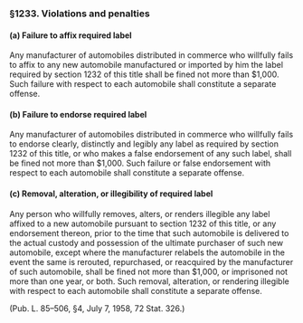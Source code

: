 ### §1233. Violations and penalties ###

#### (a) Failure to affix required label ####

Any manufacturer of automobiles distributed in commerce who willfully fails to affix to any new automobile manufactured or imported by him the label required by section 1232 of this title shall be fined not more than $1,000. Such failure with respect to each automobile shall constitute a separate offense.

#### (b) Failure to endorse required label ####

Any manufacturer of automobiles distributed in commerce who willfully fails to endorse clearly, distinctly and legibly any label as required by section 1232 of this title, or who makes a false endorsement of any such label, shall be fined not more than $1,000. Such failure or false endorsement with respect to each automobile shall constitute a separate offense.

#### (c) Removal, alteration, or illegibility of required label ####

Any person who willfully removes, alters, or renders illegible any label affixed to a new automobile pursuant to section 1232 of this title, or any endorsement thereon, prior to the time that such automobile is delivered to the actual custody and possession of the ultimate purchaser of such new automobile, except where the manufacturer relabels the automobile in the event the same is rerouted, repurchased, or reacquired by the manufacturer of such automobile, shall be fined not more than $1,000, or imprisoned not more than one year, or both. Such removal, alteration, or rendering illegible with respect to each automobile shall constitute a separate offense.

(Pub. L. 85–506, §4, July 7, 1958, 72 Stat. 326.)